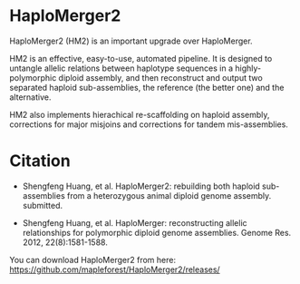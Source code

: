 # HaploMerger2

HaploMerger2 (HM2) is an important upgrade over HaploMerger.

HM2 is an effective, easy-to-use, automated pipeline. It is designed to untangle allelic relations between haplotype sequences in a highly-polymorphic diploid assembly, and then reconstruct and output two separated haploid sub-assemblies, the reference (the better one) and the alternative.

HM2 also implements hierachical re-scaffolding on haploid assembly, corrections for major misjoins and corrections for tandem mis-assemblies.	 
 
# Citation

* Shengfeng Huang, et al. HaploMerger2: rebuilding both haploid sub-assemblies from a heterozygous animal diploid genome assembly. submitted.

* Shengfeng Huang, et al. HaploMerger: reconstructing allelic relationships for polymorphic diploid genome assemblies. Genome Res. 2012, 22(8):1581-1588.	

You can download HaploMerger2 from here: https://github.com/mapleforest/HaploMerger2/releases/
